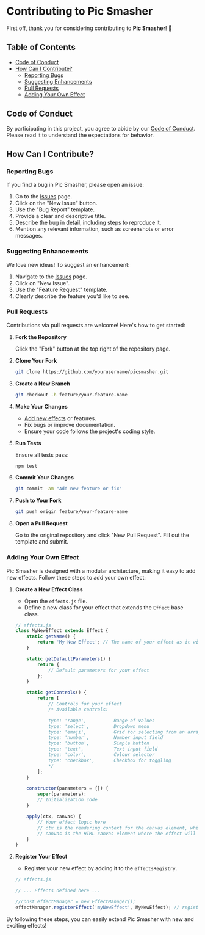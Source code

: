 # Contributing to Pic Smasher

First off, thank you for considering contributing to **Pic Smasher**! 🎉

## Table of Contents

- [Code of Conduct](#code-of-conduct)
- [How Can I Contribute?](#how-can-i-contribute)
  - [Reporting Bugs](#reporting-bugs)
  - [Suggesting Enhancements](#suggesting-enhancements)
  - [Pull Requests](#pull-requests)
  - [Adding Your Own Effect](#adding-your-own-effect)

## Code of Conduct

By participating in this project, you agree to abide by our [Code of Conduct](CODE_OF_CONDUCT.md). Please read it to understand the expectations for behavior.

## How Can I Contribute?

### Reporting Bugs

If you find a bug in Pic Smasher, please open an issue:

1. Go to the [Issues](https://github.com/rich0896/picsmasher/issues) page.
2. Click on the "New Issue" button.
3. Use the "Bug Report" template.
4. Provide a clear and descriptive title.
5. Describe the bug in detail, including steps to reproduce it.
6. Mention any relevant information, such as screenshots or error messages.

### Suggesting Enhancements

We love new ideas! To suggest an enhancement:

1. Navigate to the [Issues](https://github.com/rich0896/picsmasher/issues) page.
2. Click on "New Issue".
3. Use the "Feature Request" template.
4. Clearly describe the feature you’d like to see.

### Pull Requests

Contributions via pull requests are welcome! Here's how to get started:

1. **Fork the Repository**

    Click the "Fork" button at the top right of the repository page.

2. **Clone Your Fork**

   ```bash
   git clone https://github.com/yourusername/picsmasher.git

3. **Create a New Branch**

    ```bash
    git checkout -b feature/your-feature-name
    ```

4. **Make Your Changes**

    - [Add new effects](#adding-your-own-effect) or features.
    - Fix bugs or improve documentation.
    - Ensure your code follows the project's coding style.

5. **Run Tests**

    Ensure all tests pass:

    ```bash
    npm test
    ```

6. **Commit Your Changes**

    ```bash
    git commit -am "Add new feature or fix"
    ```

7. **Push to Your Fork**

    ```bash
    git push origin feature/your-feature-name
    ```

8. **Open a Pull Request**

    Go to the original repository and click "New Pull Request". Fill out the template and submit.

### Adding Your Own Effect

Pic Smasher is designed with a modular architecture, making it easy to add new effects. Follow these steps to add your own effect:

1. **Create a New Effect Class**
    - Open the `effects.js` file.
    - Define a new class for your effect that extends the `Effect` base class.

    ```javascript
    // effects.js
    class MyNewEffect extends Effect {
        static getName() {
            return 'My New Effect'; // The name of your effect as it will be displayed on the page
        }

        static getDefaultParameters() {
            return {
                // Default parameters for your effect
            };
        }

        static getControls() {
            return [
                // Controls for your effect
                /* Available controls:

                type: 'range',          Range of values
                type: 'select',         Dropdown menu
                type: 'emoji',          Grid for selecting from an array of emojis
                type: 'number',         Number input field
                type: 'button',         Simple button
                type: 'text',           Text input field
                type: 'color',          Colour selector
                type: 'checkbox',       Checkbox for toggling
                */
            ];
        }

        constructor(parameters = {}) {
            super(parameters);
            // Initialization code
        }

        apply(ctx, canvas) {
            // Your effect logic here
            // ctx is the rendering context for the canvas element, which provides the methods and properties to draw and manipulate graphics on the canvas.
            // canvas is the HTML canvas element where the effect will be applied.
        }
    }
    ```

2. **Register Your Effect**
    - Register your new effect by adding it to the `effectsRegistry`.

    ```javascript
    // effects.js

    // ... Effects defined here ...

    //const effectManager = new EffectManager();
    effectManager.registerEffect('myNewEffect', MyNewEffect); // registerEffect(effect id, effect class)
    ```

By following these steps, you can easily extend Pic Smasher with new and exciting effects!
